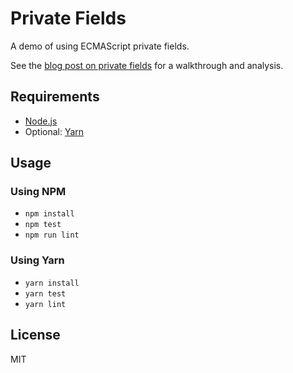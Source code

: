 # Private Fields

A demo of using ECMAScript private fields.

See the [blog post on private fields](https://codingitwrong.com/2018/05/26/javascript-private-fields-and-object-oriented-design.html) for a walkthrough and analysis.

## Requirements

- [Node.js](https://nodejs.org/en/)
- Optional: [Yarn](https://yarnpkg.com/en/docs/install)

## Usage

### Using NPM

- `npm install`
- `npm test`
- `npm run lint`

### Using Yarn

- `yarn install`
- `yarn test`
- `yarn lint`

## License

MIT

